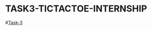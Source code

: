 # TASK3-TICTACTOE-INTERNSHIP
#[Task-3](https://github.com/Sony-Dodla/TASK3-TICTACTOE-INTERNSHIP/blob/main/tictactoe.html)<br>
